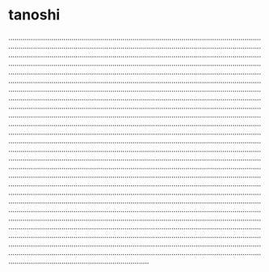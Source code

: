 # tanoshi
.............................................................................................................................................................................................................................................................................................................................................................................................................................................................................................................................................................................................................................................................................................................................................................................................................................................................................................................................................................................................................................................................................................................................................................................................................................................................................................................................................................................................................................................................................................................................................................................................................................................................................................................................................................................................................................................................................................................................................................................................................................................................................................................................................................................................................................................................................................................................................................................................................................................................................................................................................................................................................................................................................................................................................................................................................................................................................................................................................................................................................................................................................................................................................................................................................................................................................................................................................................................................................................